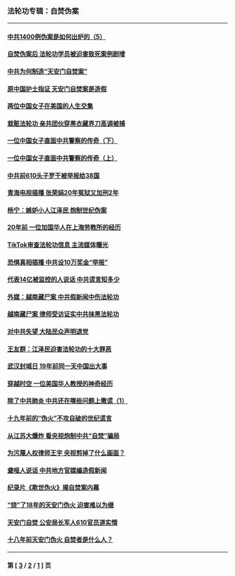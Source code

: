 ### 法轮功专辑：自焚伪案
---
#### [中共1400例伪案是如何出炉的（5）](../../pages/nf5562/n13226831.md?05140430) 
#### [自焚伪案后 法轮功学员被迫害致死案例剧增](../../pages/nf5562/n13190600.md?05140430) 
#### [中共为何制造“天安门自焚案”](../../pages/nf5562/n13183270.md?05140430) 
#### [原中国护士指证 天安门自焚案是造假](../../pages/nf5562/n13172289.md?05140430) 
#### [两位中国女子在美国的人生交集](../../pages/nf5562/n13156138.md?05140430) 
#### [栽赃法轮功 亲共团伙穿黑衣藏界刀高调被捕](../../pages/nf5562/n13073780.md?05140430) 
#### [一位中国女子直面中共警察的传奇（下）](../../pages/nf5562/n12989706.md?05140430) 
#### [一位中国女子直面中共警察的传奇（上）](../../pages/nf5562/n12985072.md?05140430) 
#### [中共前610头子罗干被举报给38国](../../pages/nf5562/n12975419.md?05140430) 
#### [青海电视插播 张荣娟20年冤狱又加刑2年](../../pages/nf5562/n12738166.md?05140430) 
#### [杨宁：嫉妒小人江泽民 炮制世纪伪案](../../pages/nf5562/n12724108.md?05140430) 
#### [20年前 一位加国华人在上海劳教所的经历](../../pages/nf5562/n12707932.md?05140430) 
#### [TikTok审查法轮功信息 主流媒体曝光](../../pages/nf5562/n12362336.md?05140430) 
#### [恐惧真相插播 中共设10万奖金“举报”](../../pages/nf5562/n12306396.md?05140430) 
#### [代表14亿被监控的人说话 中共谎言知多少](../../pages/nf5562/n12297484.md?05140430) 
#### [外媒：越南藏尸案 中共假新闻中伤法轮功](../../pages/nf5562/n12264411.md?05140430) 
#### [越南藏尸案 律师受访证实中共抹黑法轮功](../../pages/nf5562/n12261878.md?05140430) 
#### [对中共失望 大陆民众声明退党](../../pages/nf5562/n12187315.md?05140430) 
#### [王友群：江泽民迫害法轮功的十大罪恶](../../pages/nf5562/n12169074.md?05140430) 
#### [武汉封城日 19年前同一天中国出大事](../../pages/nf5562/n12150901.md?05140430) 
#### [穿越时空  一位美国华人教授的神奇经历](../../pages/nf5562/n12097460.md?05140430) 
#### [除了中共肺炎 中共还在哪些问题上撒谎（1）](../../pages/nf5562/n11955770.md?05140430) 
#### [十九年前的“伪火”不攻自破的世纪谎言](../../pages/nf5562/n11813238.md?05140430) 
#### [从江苏大爆炸 看央视炮制中共“自焚”骗局](../../pages/nf5562/n11140275.md?05140430) 
#### [为污蔑人权律师王宇 央视剪掉了什么画面？](../../pages/nf5562/n11130142.md?05140430) 
#### [聋哑人说话 中共地方官媒编造假新闻](../../pages/nf5562/n11006067.md?05140430) 
#### [纪录片《欺世伪火》揭自焚案内幕](../../pages/nf5562/n11002664.md?05140430) 
#### [“烧”了18年的天安门伪火 迫害难以为继](../../pages/nf5562/n10996660.md?05140430) 
#### [天安门自焚 公安局长军人610官员道实情](../../pages/nf5562/n10997098.md?05140430) 
#### [十八年前天安门伪火 自焚者是什么人？](../../pages/nf5562/n10996556.md?05140430) 

---
#### 第 [ [3](./3.md?05140430) / [2](./2.md?05140430) / [1](./1.md?05140430) ] 页
